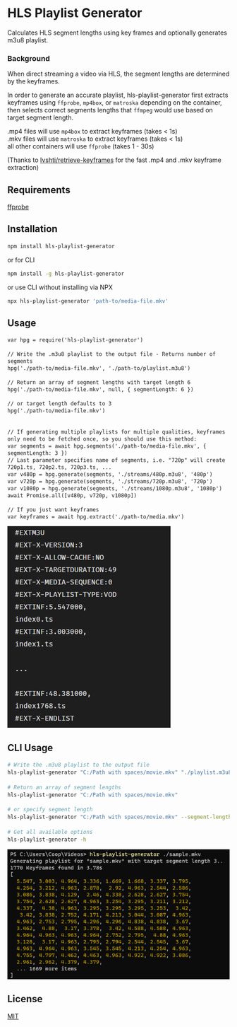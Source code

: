 # HLS Playlist Generator

Calculates HLS segment lengths using key frames and optionally generates m3u8 playlist.

### Background
When direct streaming a video via HLS, the segment lengths are determined by the keyframes.

In order to generate an accurate playlist, hls-playlist-generator first extracts keyframes using `ffprobe`, `mp4box`, or `matroska` depending on the container, then selects correct segments lengths that `ffmpeg` would use based on target segment length.

.mp4 files will use `mp4box` to extract keyframes (takes < 1s)<br />
.mkv files will use `matroska` to extract keyframes (takes < 1s)<br />
all other containers will use `ffprobe` (takes 1 - 30s)

(Thanks to [Ivshti/retrieve-keyframes](https://github.com/Ivshti/retrieve-keyframes) for the fast .mp4 and .mkv keyframe extraction)

## Requirements

[ffprobe](https://ffmpeg.org/ffprobe.html)

## Installation

```bash
npm install hls-playlist-generator
```
or for CLI
```bash
npm install -g hls-playlist-generator
```
or use CLI without installing via NPX
```bash
npx hls-playlist-generator 'path-to/media-file.mkv'
```

## Usage

```es6
var hpg = require('hls-playlist-generator')

// Write the .m3u8 playlist to the output file - Returns number of segments
hpg('./path-to/media-file.mkv', './path-to/playlist.m3u8')

// Return an array of segment lengths with target length 6
hpg('./path-to/media-file.mkv', null, { segmentLength: 6 })

// or target length defaults to 3
hpg('./path-to/media-file.mkv')


// If generating multiple playlists for multiple qualities, keyframes only need to be fetched once, so you should use this method:
var segments = await hpg.segments('./path-to/media-file.mkv', { segmentLength: 3 })
// Last parameter specifies name of segments, i.e. "720p" will create 720p1.ts, 720p2.ts, 720p3.ts, ...
var v480p = hpg.generate(segments, './streams/480p.m3u8', '480p')
var v720p = hpg.generate(segments, './streams/720p.m3u8', '720p')
var v1080p = hpg.generate(segments, './streams/1080p.m3u8', '1080p')
await Promise.all([v480p, v720p, v1080p])

// If you just want keyframes
var keyframes = await hpg.extract('./path-to/media.mkv')
```

<img src="https://raw.githubusercontent.com/advplyr/hls-playlist-generator/master/m3u8_sample.png" />

## CLI Usage

```bash
# Write the .m3u8 playlist to the output file
hls-playlist-generator "C:/Path with spaces/movie.mkv" "./playlist.m3u8"

# Return an array of segment lengths
hls-playlist-generator "C:/Path with spaces/movie.mkv"

# or specify segment length
hls-playlist-generator "C:/Path with spaces/movie.mkv" --segment-length 6

# Get all available options
hls-playlist-generator -h
```

<img src="https://raw.githubusercontent.com/advplyr/hls-playlist-generator/master/cli_sample.png" />

## License
[MIT](https://choosealicense.com/licenses/mit/)